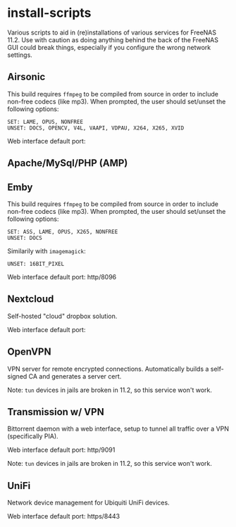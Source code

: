 # install-scripts
Various scripts to aid in (re)installations of various services for FreeNAS 11.2. Use with caution as doing anything behind the back of the FreeNAS GUI could break things, especially if you configure the wrong network settings.

## Airsonic
This build requires `ffmpeg` to be compiled from source in order to include non-free codecs (like mp3). When prompted, the user should set/unset the following options:

    SET: LAME, OPUS, NONFREE
    UNSET: DOCS, OPENCV, V4L, VAAPI, VDPAU, X264, X265, XVID

Web interface default port:

## Apache/MySql/PHP (AMP)

## Emby
This build requires `ffmpeg` to be compiled from source in order to include non-free codecs (like mp3). When prompted, the user should set/unset the following options:

    SET: ASS, LAME, OPUS, X265, NONFREE
    UNSET: DOCS

Similarily with `imagemagick`:

    UNSET: 16BIT_PIXEL

Web interface default port: http/8096

## Nextcloud
Self-hosted "cloud" dropbox solution.

Web interface default port:

## OpenVPN
VPN server for remote encrypted connections. Automatically builds a self-signed CA and generates a server cert.

Note: `tun` devices in jails are broken in 11.2, so this service won't work.

## Transmission w/ VPN
Bittorrent daemon with a web interface, setup to tunnel all traffic over a VPN (specifically PIA).

Web interface default port: http/9091

Note: `tun` devices in jails are broken in 11.2, so this service won't work.

## UniFi
Network device management for Ubiquiti UniFi devices.

Web interface default port: https/8443
